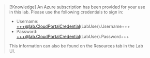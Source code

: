 >[!Knowledge] An Azure subscription has been provided for your use in this lab. Please use the following credentials to sign in:
> - Username: +++@lab.CloudPortalCredential(LabUser).Username+++
> - Password: +++@lab.CloudPortalCredential(LabUser).Password+++
>
>This information can also be found on the Resources tab in the Lab UI.